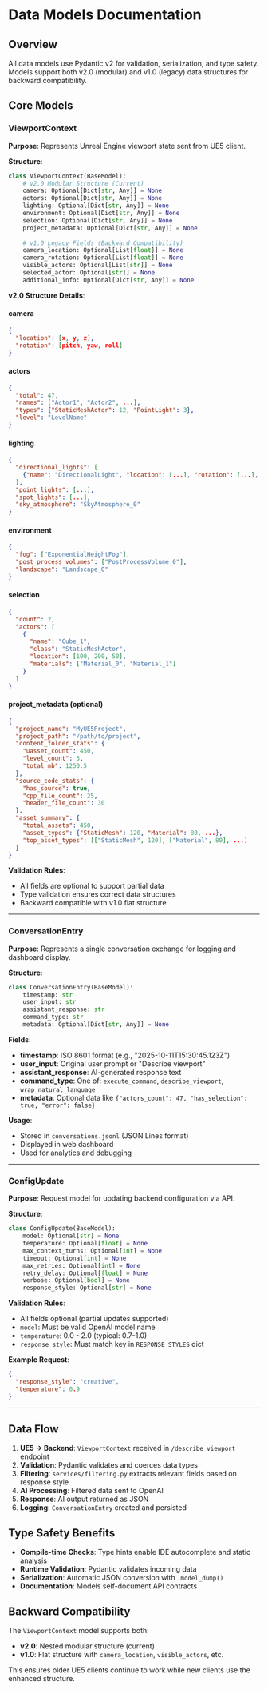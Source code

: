 # Data Models Documentation

## Overview

All data models use Pydantic v2 for validation, serialization, and type safety. Models support both v2.0 (modular) and v1.0 (legacy) data structures for backward compatibility.

## Core Models

### ViewportContext

**Purpose**: Represents Unreal Engine viewport state sent from UE5 client.

**Structure**:

```python
class ViewportContext(BaseModel):
    # v2.0 Modular Structure (Current)
    camera: Optional[Dict[str, Any]] = None
    actors: Optional[Dict[str, Any]] = None
    lighting: Optional[Dict[str, Any]] = None
    environment: Optional[Dict[str, Any]] = None
    selection: Optional[Dict[str, Any]] = None
    project_metadata: Optional[Dict[str, Any]] = None
    
    # v1.0 Legacy Fields (Backward Compatibility)
    camera_location: Optional[List[float]] = None
    camera_rotation: Optional[List[float]] = None
    visible_actors: Optional[List[str]] = None
    selected_actor: Optional[str]] = None
    additional_info: Optional[Dict[str, Any]] = None
```

**v2.0 Structure Details**:

#### camera
```json
{
  "location": [x, y, z],
  "rotation": [pitch, yaw, roll]
}
```

#### actors
```json
{
  "total": 47,
  "names": ["Actor1", "Actor2", ...],
  "types": {"StaticMeshActor": 12, "PointLight": 3},
  "level": "LevelName"
}
```

#### lighting
```json
{
  "directional_lights": [
    {"name": "DirectionalLight", "location": [...], "rotation": [...], "intensity": 10}
  ],
  "point_lights": [...],
  "spot_lights": [...],
  "sky_atmosphere": "SkyAtmosphere_0"
}
```

#### environment
```json
{
  "fog": ["ExponentialHeightFog"],
  "post_process_volumes": ["PostProcessVolume_0"],
  "landscape": "Landscape_0"
}
```

#### selection
```json
{
  "count": 2,
  "actors": [
    {
      "name": "Cube_1",
      "class": "StaticMeshActor",
      "location": [100, 200, 50],
      "materials": ["Material_0", "Material_1"]
    }
  ]
}
```

#### project_metadata (optional)
```json
{
  "project_name": "MyUE5Project",
  "project_path": "/path/to/project",
  "content_folder_stats": {
    "uasset_count": 450,
    "level_count": 3,
    "total_mb": 1250.5
  },
  "source_code_stats": {
    "has_source": true,
    "cpp_file_count": 25,
    "header_file_count": 30
  },
  "asset_summary": {
    "total_assets": 450,
    "asset_types": {"StaticMesh": 120, "Material": 80, ...},
    "top_asset_types": [["StaticMesh", 120], ["Material", 80], ...]
  }
}
```

**Validation Rules**:
- All fields are optional to support partial data
- Type validation ensures correct data structures
- Backward compatible with v1.0 flat structure

---

### ConversationEntry

**Purpose**: Represents a single conversation exchange for logging and dashboard display.

**Structure**:

```python
class ConversationEntry(BaseModel):
    timestamp: str
    user_input: str
    assistant_response: str
    command_type: str
    metadata: Optional[Dict[str, Any]] = None
```

**Fields**:

- **timestamp**: ISO 8601 format (e.g., "2025-10-11T15:30:45.123Z")
- **user_input**: Original user prompt or "Describe viewport"
- **assistant_response**: AI-generated response text
- **command_type**: One of: `execute_command`, `describe_viewport`, `wrap_natural_language`
- **metadata**: Optional data like `{"actors_count": 47, "has_selection": true, "error": false}`

**Usage**:
- Stored in `conversations.jsonl` (JSON Lines format)
- Displayed in web dashboard
- Used for analytics and debugging

---

### ConfigUpdate

**Purpose**: Request model for updating backend configuration via API.

**Structure**:

```python
class ConfigUpdate(BaseModel):
    model: Optional[str] = None
    temperature: Optional[float] = None
    max_context_turns: Optional[int] = None
    timeout: Optional[int] = None
    max_retries: Optional[int] = None
    retry_delay: Optional[float] = None
    verbose: Optional[bool] = None
    response_style: Optional[str] = None
```

**Validation Rules**:
- All fields optional (partial updates supported)
- `model`: Must be valid OpenAI model name
- `temperature`: 0.0 - 2.0 (typical: 0.7-1.0)
- `response_style`: Must match key in `RESPONSE_STYLES` dict

**Example Request**:
```json
{
  "response_style": "creative",
  "temperature": 0.9
}
```

---

## Data Flow

1. **UE5 → Backend**: `ViewportContext` received in `/describe_viewport` endpoint
2. **Validation**: Pydantic validates and coerces data types
3. **Filtering**: `services/filtering.py` extracts relevant fields based on response style
4. **AI Processing**: Filtered data sent to OpenAI
5. **Response**: AI output returned as JSON
6. **Logging**: `ConversationEntry` created and persisted

## Type Safety Benefits

- **Compile-time Checks**: Type hints enable IDE autocomplete and static analysis
- **Runtime Validation**: Pydantic validates incoming data
- **Serialization**: Automatic JSON conversion with `.model_dump()`
- **Documentation**: Models self-document API contracts

## Backward Compatibility

The `ViewportContext` model supports both:
- **v2.0**: Nested modular structure (current)
- **v1.0**: Flat structure with `camera_location`, `visible_actors`, etc.

This ensures older UE5 clients continue to work while new clients use the enhanced structure.
